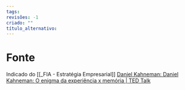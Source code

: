```yaml
---
tags: 
revisões: -1
criado: ""
título_alternativo:
---
```


# Fonte
Indicado do [[_FIA - Estratégia Empresarial]]
[Daniel Kahneman: Daniel Kahneman: O enigma da experiência x memória | TED Talk](https://www.ted.com/talks/daniel_kahneman_the_riddle_of_experience_vs_memory)